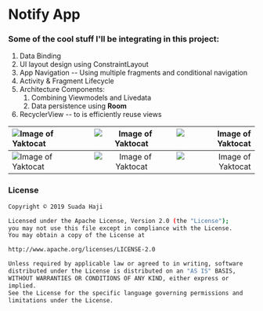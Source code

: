 # Notify App

### Some of the cool stuff I'll be integrating in this project:
1. Data Binding
2. UI layout design using ConstraintLayout
3. App Navigation -- Using multiple fragments and conditional navigation
4. Activity & Fragment Lifecycle
5. Architecture Components:
    1. Combining Viewmodels and Livedata
    2. Data persistence using **Room**
6. RecyclerView -- to is efficiently reuse views


| ![Image of Yaktocat](https://github.com/suada-haji/Notify/blob/develop/screenshots/display_home.png) | ![Image of Yaktocat](https://github.com/suada-haji/Notify/blob/develop/screenshots/display_note.png) | ![Image of Yaktocat](https://github.com/suada-haji/Notify/blob/develop/screenshots/edit_note.png) |
| :---         |     :---:      |          ---: |
| ![Image of Yaktocat](https://github.com/suada-haji/Notify/blob/develop/screenshots/share_note.png)   | ![Image of Yaktocat](https://github.com/suada-haji/Notify/blob/develop/screenshots/search_fragment.png)     | ![Image of Yaktocat](https://github.com/suada-haji/Notify/blob/develop/screenshots/search_text.png)    |


### License

```sh
Copyright © 2019 Suada Haji

Licensed under the Apache License, Version 2.0 (the "License");
you may not use this file except in compliance with the License.
You may obtain a copy of the License at

http://www.apache.org/licenses/LICENSE-2.0

Unless required by applicable law or agreed to in writing, software
distributed under the License is distributed on an "AS IS" BASIS,
WITHOUT WARRANTIES OR CONDITIONS OF ANY KIND, either express or
implied.
See the License for the specific language governing permissions and
limitations under the License.
```
